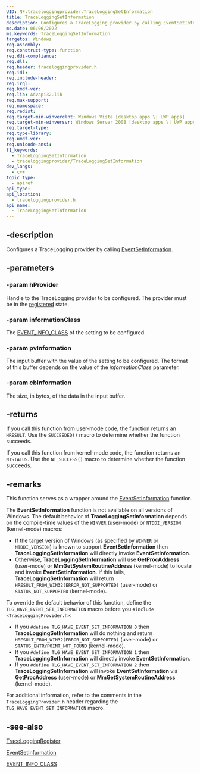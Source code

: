 ```yaml
---
UID: NF:traceloggingprovider.TraceLoggingSetInformation
title: TraceLoggingSetInformation
description: Configures a TraceLogging provider by calling EventSetInformation.
ms.date: 06/06/2022
ms.keywords: TraceLoggingSetInformation
targetos: Windows
req.assembly:
req.construct-type: function
req.ddi-compliance:
req.dll:
req.header: traceloggingprovider.h
req.idl:
req.include-header:
req.irql:
req.kmdf-ver:
req.lib: Advapi32.lib
req.max-support:
req.namespace:
req.redist:
req.target-min-winverclnt: Windows Vista [desktop apps \| UWP apps]
req.target-min-winversvr: Windows Server 2008 [desktop apps \| UWP apps]
req.target-type:
req.type-library:
req.umdf-ver:
req.unicode-ansi:
f1_keywords:
  - TraceLoggingSetInformation
  - traceloggingprovider/TraceLoggingSetInformation
dev_langs:
  - c++
topic_type:
  - apiref
api_type:
api_location:
  - traceloggingprovider.h
api_name:
  - TraceLoggingSetInformation
---
```


## -description

Configures a TraceLogging provider by calling
[EventSetInformation](../evntprov/nf-evntprov-eventsetinformation.md).

## -parameters

### -param hProvider

Handle to the TraceLogging provider to be configured. The provider must be in
the [registered](./nf-traceloggingprovider-traceloggingregister.md) state.

### -param informationClass

The [EVENT_INFO_CLASS](../evntprov/ne-evntprov-event_info_class.md) of the
setting to be configured.

### -param pvInformation

The input buffer with the value of the setting to be configured. The format of
this buffer depends on the value of the _informationClass_ parameter.

### -param cbInformation

The size, in bytes, of the data in the input buffer.

## -returns

If you call this function from user-mode code, the function returns an
`HRESULT`. Use the `SUCCEEDED()` macro to determine whether the function
succeeds.

If you call this function from kernel-mode code, the function returns an
`NTSTATUS`. Use the `NT_SUCCESS()` macro to determine whether the function
succeeds.

## -remarks

This function serves as a wrapper around the
[EventSetInformation](../evntprov/nf-evntprov-eventsetinformation.md) function.

The **EventSetInformation** function is not available on all versions of
Windows. The default behavior of **TraceLoggingSetInformation** depends on the
compile-time values of the `WINVER` (user-mode) or `NTDDI_VERSION` (kernel-mode)
macros:

- If the target version of Windows (as specified by `WINVER` or `NTDDI_VERSION`)
  is known to support **EventSetInformation** then
  **TraceLoggingSetInformation** will directly invoke **EventSetInformation**.
- Otherwise, **TraceLoggingSetInformation** will use **GetProcAddress**
  (user-mode) or **MmGetSystemRoutineAddress** (kernel-mode) to locate and
  invoke **EventSetInformation**. If this fails, **TraceLoggingSetInformation**
  will return `HRESULT_FROM_WIN32(ERROR_NOT_SUPPORTED)` (user-mode) or
  `STATUS_NOT_SUPPORTED` (kernel-mode).

To override the default behavior of this function, define the
`TLG_HAVE_EVENT_SET_INFORMATION` macro before you
`#include <TraceLoggingProvider.h>`:

- If you `#define TLG_HAVE_EVENT_SET_INFORMATION 0` then
  **TraceLoggingSetInformation** will do nothing and return
  `HRESULT_FROM_WIN32(ERROR_NOT_SUPPORTED)` (user-mode) or
  `STATUS_ENTRYPOINT_NOT_FOUND` (kernel-mode).
- If you `#define TLG_HAVE_EVENT_SET_INFORMATION 1` then
  **TraceLoggingSetInformation** will directly invoke **EventSetInformation**.
- If you `#define TLG_HAVE_EVENT_SET_INFORMATION 2` then
  **TraceLoggingSetInformation** will invoke **EventSetInformation** via
  **GetProcAddress** (user-mode) or **MmGetSystemRoutineAddress** (kernel-mode).

For additional information, refer to the comments in the
`TraceLoggingProvider.h` header regarding the `TLG_HAVE_EVENT_SET_INFORMATION`
macro.

## -see-also

[TraceLoggingRegister](./nf-traceloggingprovider-traceloggingregister.md)

[EventSetInformation](../evntprov/nf-evntprov-eventsetinformation.md)

[EVENT_INFO_CLASS](../evntprov/ne-evntprov-event_info_class.md)
